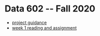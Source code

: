 # Data 602 -- Fall 2020

* [project guidance](./project.md)
* [week 1 reading and assignment](./week01.md)
